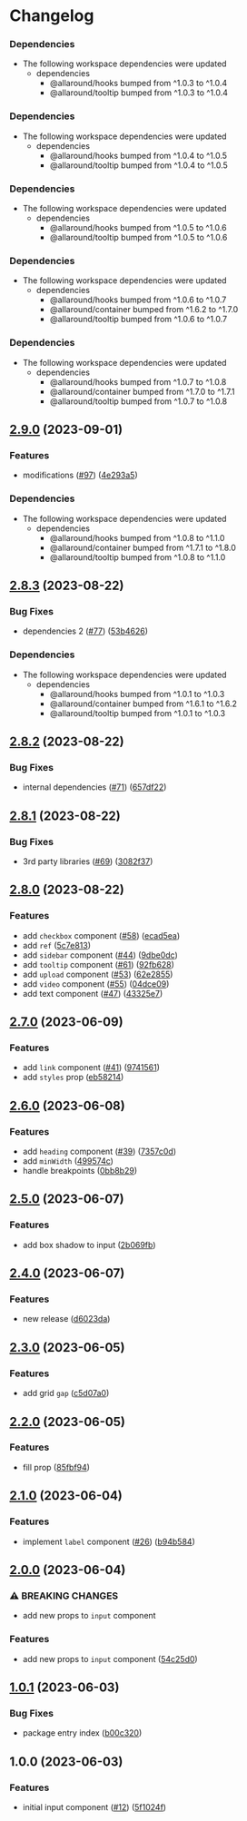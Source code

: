 # Changelog

### Dependencies

* The following workspace dependencies were updated
  * dependencies
    * @allaround/hooks bumped from ^1.0.3 to ^1.0.4
    * @allaround/tooltip bumped from ^1.0.3 to ^1.0.4

### Dependencies

* The following workspace dependencies were updated
  * dependencies
    * @allaround/hooks bumped from ^1.0.4 to ^1.0.5
    * @allaround/tooltip bumped from ^1.0.4 to ^1.0.5

### Dependencies

* The following workspace dependencies were updated
  * dependencies
    * @allaround/hooks bumped from ^1.0.5 to ^1.0.6
    * @allaround/tooltip bumped from ^1.0.5 to ^1.0.6

### Dependencies

* The following workspace dependencies were updated
  * dependencies
    * @allaround/hooks bumped from ^1.0.6 to ^1.0.7
    * @allaround/container bumped from ^1.6.2 to ^1.7.0
    * @allaround/tooltip bumped from ^1.0.6 to ^1.0.7

### Dependencies

* The following workspace dependencies were updated
  * dependencies
    * @allaround/hooks bumped from ^1.0.7 to ^1.0.8
    * @allaround/container bumped from ^1.7.0 to ^1.7.1
    * @allaround/tooltip bumped from ^1.0.7 to ^1.0.8

## [2.9.0](https://github.com/wholesome-ghoul/allaround-components/compare/input-v2.8.8...input-v2.9.0) (2023-09-01)


### Features

* modifications ([#97](https://github.com/wholesome-ghoul/allaround-components/issues/97)) ([4e293a5](https://github.com/wholesome-ghoul/allaround-components/commit/4e293a529d5f3a31deea4b16c6bf78a289ab27a1))


### Dependencies

* The following workspace dependencies were updated
  * dependencies
    * @allaround/hooks bumped from ^1.0.8 to ^1.1.0
    * @allaround/container bumped from ^1.7.1 to ^1.8.0
    * @allaround/tooltip bumped from ^1.0.8 to ^1.1.0

## [2.8.3](https://github.com/wholesome-ghoul/allaround-components/compare/input-v2.8.2...input-v2.8.3) (2023-08-22)


### Bug Fixes

* dependencies 2 ([#77](https://github.com/wholesome-ghoul/allaround-components/issues/77)) ([53b4626](https://github.com/wholesome-ghoul/allaround-components/commit/53b4626c084a1ffe25655ad5fc216dfbed14b98f))


### Dependencies

* The following workspace dependencies were updated
  * dependencies
    * @allaround/hooks bumped from ^1.0.1 to ^1.0.3
    * @allaround/container bumped from ^1.6.1 to ^1.6.2
    * @allaround/tooltip bumped from ^1.0.1 to ^1.0.3

## [2.8.2](https://github.com/wholesome-ghoul/allaround-components/compare/input-v2.8.1...input-v2.8.2) (2023-08-22)


### Bug Fixes

* internal dependencies ([#71](https://github.com/wholesome-ghoul/allaround-components/issues/71)) ([657df22](https://github.com/wholesome-ghoul/allaround-components/commit/657df22f42ca6b8479dfdbad1c6acfd7fbf659fc))

## [2.8.1](https://github.com/wholesome-ghoul/allaround-components/compare/input-v2.8.0...input-v2.8.1) (2023-08-22)


### Bug Fixes

* 3rd party libraries ([#69](https://github.com/wholesome-ghoul/allaround-components/issues/69)) ([3082f37](https://github.com/wholesome-ghoul/allaround-components/commit/3082f3774505776d89e605bebddd567098400fba))

## [2.8.0](https://github.com/wholesome-ghoul/allaround-components/compare/input-v2.7.0...input-v2.8.0) (2023-08-22)


### Features

* add `checkbox` component ([#58](https://github.com/wholesome-ghoul/allaround-components/issues/58)) ([ecad5ea](https://github.com/wholesome-ghoul/allaround-components/commit/ecad5eaf2c9a7111eb4be96b6d3c6e2c91a3b37b))
* add `ref` ([5c7e813](https://github.com/wholesome-ghoul/allaround-components/commit/5c7e8137a67b265787ec364103bd135420187ece))
* add `sidebar` component ([#44](https://github.com/wholesome-ghoul/allaround-components/issues/44)) ([9dbe0dc](https://github.com/wholesome-ghoul/allaround-components/commit/9dbe0dcb3f92c103349bf0b01fe5f97dbd42936e))
* add `tooltip` component ([#61](https://github.com/wholesome-ghoul/allaround-components/issues/61)) ([92fb628](https://github.com/wholesome-ghoul/allaround-components/commit/92fb62829a51ef676d706b32850fded22be26980))
* add `upload` component ([#53](https://github.com/wholesome-ghoul/allaround-components/issues/53)) ([62e2855](https://github.com/wholesome-ghoul/allaround-components/commit/62e2855c92da845d0326a02f1e71acc5a5381de4))
* add `video` component ([#55](https://github.com/wholesome-ghoul/allaround-components/issues/55)) ([04dce09](https://github.com/wholesome-ghoul/allaround-components/commit/04dce092e4cbdd7a487b539a416842215e34a867))
* add text component ([#47](https://github.com/wholesome-ghoul/allaround-components/issues/47)) ([43325e7](https://github.com/wholesome-ghoul/allaround-components/commit/43325e76d09bece9d1a3269c495e9887dd94c720))

## [2.7.0](https://github.com/wholesome-ghoul/allaround-components/compare/input-v2.6.0...input-v2.7.0) (2023-06-09)


### Features

* add `link` component ([#41](https://github.com/wholesome-ghoul/allaround-components/issues/41)) ([9741561](https://github.com/wholesome-ghoul/allaround-components/commit/97415619870566bdfb8d23e4d0a253ca2d7413b9))
* add `styles` prop ([eb58214](https://github.com/wholesome-ghoul/allaround-components/commit/eb58214703a3ac051f2ecccbb073f4dd62fb3bf2))

## [2.6.0](https://github.com/wholesome-ghoul/allaround-components/compare/input-v2.5.0...input-v2.6.0) (2023-06-08)


### Features

* add `heading` component ([#39](https://github.com/wholesome-ghoul/allaround-components/issues/39)) ([7357c0d](https://github.com/wholesome-ghoul/allaround-components/commit/7357c0d618dd132e66933a6857ce539bb96fd57f))
* add `minWidth` ([499574c](https://github.com/wholesome-ghoul/allaround-components/commit/499574c2bbe047d52b8131bc349381756c1e11c3))
* handle breakpoints ([0bb8b29](https://github.com/wholesome-ghoul/allaround-components/commit/0bb8b293d6e93448b0a734bbaf864a6bbc71b8d9))

## [2.5.0](https://github.com/wholesome-ghoul/allaround-components/compare/input-v2.4.0...input-v2.5.0) (2023-06-07)


### Features

* add box shadow to input ([2b069fb](https://github.com/wholesome-ghoul/allaround-components/commit/2b069fbf55f372dc2b31df7f78ca4a24ac129b02))

## [2.4.0](https://github.com/wholesome-ghoul/allaround-components/compare/input-v2.3.0...input-v2.4.0) (2023-06-07)


### Features

* new release ([d6023da](https://github.com/wholesome-ghoul/allaround-components/commit/d6023da6de01374d99554d3752abee62135a431f))

## [2.3.0](https://github.com/wholesome-ghoul/allaround-components/compare/input-v2.2.0...input-v2.3.0) (2023-06-05)


### Features

* add grid `gap` ([c5d07a0](https://github.com/wholesome-ghoul/allaround-components/commit/c5d07a03836b039a16b3ac100cfaea8fc5603800))

## [2.2.0](https://github.com/wholesome-ghoul/allaround-components/compare/input-v2.1.0...input-v2.2.0) (2023-06-05)


### Features

* fill prop ([85fbf94](https://github.com/wholesome-ghoul/allaround-components/commit/85fbf94e73a45faea06dce6bcc741025958624dc))

## [2.1.0](https://github.com/wholesome-ghoul/allaround-components/compare/input-v2.0.0...input-v2.1.0) (2023-06-04)


### Features

* implement `label` component ([#26](https://github.com/wholesome-ghoul/allaround-components/issues/26)) ([b94b584](https://github.com/wholesome-ghoul/allaround-components/commit/b94b58475c8a068d6a235a9cbb46906e710818c5))

## [2.0.0](https://github.com/wholesome-ghoul/allaround-components/compare/input-v1.0.1...input-v2.0.0) (2023-06-04)


### ⚠ BREAKING CHANGES

* add new props to `input` component

### Features

* add new props to `input` component ([54c25d0](https://github.com/wholesome-ghoul/allaround-components/commit/54c25d0ae70f718ba617d1e1c66c55673203375a))

## [1.0.1](https://github.com/wholesome-ghoul/allaround-components/compare/input-v1.0.0...input-v1.0.1) (2023-06-03)


### Bug Fixes

* package entry index ([b00c320](https://github.com/wholesome-ghoul/allaround-components/commit/b00c32060ccddcbb0774362da4aa49a66b562928))

## 1.0.0 (2023-06-03)


### Features

* initial input component ([#12](https://github.com/wholesome-ghoul/allaround-components/issues/12)) ([5f1024f](https://github.com/wholesome-ghoul/allaround-components/commit/5f1024f087f7228939d79ba08d75950a68c45621))
